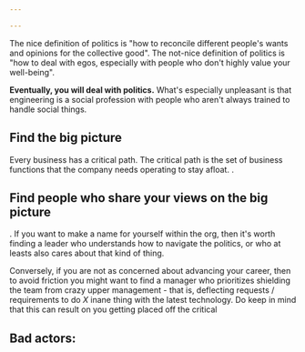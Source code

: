 ```yaml
---

---
```


The nice definition of politics is "how to reconcile different people's wants and opinions for the collective good". The not-nice definition of politics is "how to deal with egos, especially with people who don't highly value your well-being". 

**Eventually, you will deal with politics.** What's especially unpleasant is that engineering is a social profession with people who aren't always trained to handle social things.

## Find the big picture

Every business has a critical path. The critical path is the set of business functions that the company needs operating to stay afloat. .

[^0]: One practical ding against research careers is that R&D is one of the first things to get cut when a company is going south.

## Find people who share your views on the big picture

. If you want to make a name for yourself within the org, then it's worth finding a leader who understands how to navigate the politics, or who at leasts also cares about that kind of thing.

Conversely, if you are not as concerned about advancing your career, then to avoid friction you might want to find a manager who prioritizes shielding the team from crazy upper management - that is, deflecting requests / requirements to do *X* inane thing with the latest technology. Do keep in mind that this can result on you getting placed off the critical

## Bad actors: 


